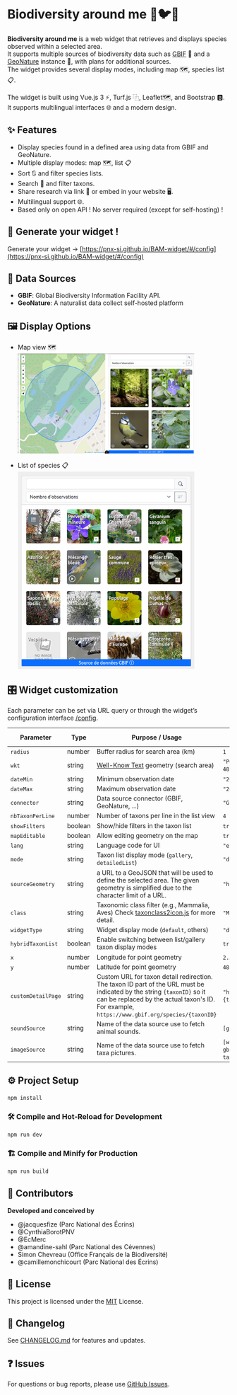# Biodiversity around me 🐛🐦🌱

**Biodiversity around me** is a web widget that retrieves and displays species observed within a selected area.  
It supports multiple sources of biodiversity data such as [GBIF](https://www.gbif.org/) 🦋 and a [GeoNature](https://geonature.fr/) instance 🌱, with plans for additional sources.  
The widget provides several display modes, including map 🗺️, species list 📋.

The widget is built using Vue.js 3 ⚡, Turf.js ⿻, Leaflet🗺️, and Bootstrap 🅱.  
It supports multilingual interfaces 🌐 and a modern design.

## ✨ Features

- Display species found in a defined area using data from GBIF and GeoNature.
- Multiple display modes: map 🗺️, list 📋
- Sort 🔃 and filter species lists.
- Search 🔎 and filter taxons.
- Share research via link 🔗 or embed in your website 🖥️.
- Multilingual support 🌐.
- Based only on open API ! No server required (except for self-hosting) !

## 🚀 Generate your widget !

Generate your widget -> [https://pnx-si.github.io/BAM-widget/#/config](https://pnx-si.github.io/BAM-widget/#/config)

## 🔗 Data Sources

- **GBIF**: Global Biodiversity Information Facility API.
- **GeoNature**: A naturalist data collect self-hosted platform

## 🖼️ Display Options

- Map view 🗺️
  <br/>
  <img style="width:400px" src="docs/images/maplist_mode.png"/>

- List of species 📋
  <br/>
  <img style="width:400px" src="docs/images/first_result_gallery.png"/>

## 🎛️ Widget customization

Each parameter can be set via URL query or through the widget’s configuration interface [/config](https://pnx-si.github.io/BAM-widget/#/config).

| Parameter          | Type    | Purpose / Usage                                                                                                                                                                                                         | Example / Values                   |
| ------------------ | ------- | ----------------------------------------------------------------------------------------------------------------------------------------------------------------------------------------------------------------------- | ---------------------------------- |
| `radius`           | number  | Buffer radius for search area (km)                                                                                                                                                                                      | `1`                                |
| `wkt`              | string  | [Well-Know Text](https://fr.wikipedia.org/wiki/Well-known_text) geometry (search area)                                                                                                                                  | `"POINT(2.35 48.85)"`              |
| `dateMin`          | string  | Minimum observation date                                                                                                                                                                                                | `"2024-01-01"`                     |
| `dateMax`          | string  | Maximum observation date                                                                                                                                                                                                | `"2024-12-31"`                     |
| `connector`        | string  | Data source connector (GBIF, GeoNature, ...)                                                                                                                                                                            | `"GBIF"`                           |
| `nbTaxonPerLine`   | number  | Number of taxons per line in the list view                                                                                                                                                                              | `4`                                |
| `showFilters`      | boolean | Show/hide filters in the taxon list                                                                                                                                                                                     | `true` / `false`                   |
| `mapEditable`      | boolean | Allow editing geometry on the map                                                                                                                                                                                       | `true` / `false`                   |
| `lang`             | string  | Language code for UI                                                                                                                                                                                                    | `"en"`, `"fr"`                     |
| `mode`             | string  | Taxon list display mode (`gallery`, `detailedList`)                                                                                                                                                                     | `"detailedList"`                   |
| `sourceGeometry`   | string  | a URL to a GeoJSON that will be used to define the selected area. The given geometry is simplified due to the character limit of a URL.                                                                                 | `"https://..."`                    |
| `class`            | string  | Taxonomic class filter (e.g., Mammalia, Aves) Check [taxonclass2icon.js](https://github.com/PnX-SI/BAM-widget/blob/main/src/assets/taxonclass2icon.js) for more detail.                                                 | `"Mammalia"`                       |
| `widgetType`       | string  | Widget display mode (`default`, others)                                                                                                                                                                                 | `"default"`                        |
| `hybridTaxonList`  | boolean | Enable switching between list/gallery taxon display modes                                                                                                                                                               | `true` / `false`                   |
| `x`                | number  | Longitude for point geometry                                                                                                                                                                                            | `2.35`                             |
| `y`                | number  | Latitude for point geometry                                                                                                                                                                                             | `48.85`                            |
| `customDetailPage` | string  | Custom URL for taxon detail redirection. The taxon ID part of the URL must be indicated by the string `{taxonID}` so it can be replaced by the actual taxon's ID. For example, `https://www.gbif.org/species/{taxonID}` | `"https://...{taxonID}"`           |
| `soundSource`      | string  | Name of the data source use to fetch animal sounds.                                                                                                                                                                     | `[gbif]`                           |
| `imageSource`      | string  | Name of the data source use to fetch taxa pictures.                                                                                                                                                                     | `[wikidata, gbif, taxref, taxhub]` |

## ⚙️ Project Setup

```sh
npm install
```

### 🛠️ Compile and Hot-Reload for Development

```sh
npm run dev
```

### 🏗️ Compile and Minify for Production

```sh
npm run build
```

## 👥 Contributors

**Developed and conceived by**

- @jacquesfize (Parc National des Écrins)
- @CynthiaBorotPNV
- @EcMerc
- @amandine-sahl (Parc National des Cévennes)
- Simon Chevreau (Office Français de la Biodiversité)
- @camillemonchicourt (Parc National des Écrins)

## 📄 License

This project is licensed under the [MIT](https://opensource.org/license/mit) License.

## 📝 Changelog

See [CHANGELOG.md](CHANGELOG.md) for features and updates.

## ❓ Issues

For questions or bug reports, please use [GitHub Issues](https://github.com/PnX-SI/BAM-widget/issues).
